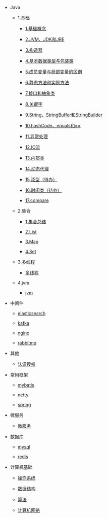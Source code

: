 * Java

    * 1.基础

        * [1.基础概念](./docs/Java/1.基础/1.基础概念.md)

        * [2.JVM、JDK和JRE](./docs/Java/1.基础/2.JVM、JDK和JRE.md)

        * [3.构造器](./docs/Java/1.基础/3.构造器.md)

        * [4.基本数据类型与包装类](./docs/Java/1.基础/4.基本数据类型与包装类.md)

        * [5.成员变量与局部变量的区别](./docs/Java/1.基础/5.成员变量与局部变量的区别.md)

        * [6.静态方法和实例方法](./docs/Java/1.基础/6.静态方法和实例方法.md)

        * [7.接口和抽象类](./docs/Java/1.基础/7.接口和抽象类.md)

        * [8.关键字](./docs/Java/1.基础/8.关键字.md)

        * [9.String、StringBuffer和StringBuilder](./docs/Java/1.基础/9.String、StringBuffer和StringBuilder.md)

        * [10.hashCode、equals和==](./docs/Java/1.基础/10.hashCode、equals和==.md)

        * [11.异常处理](./docs/Java/1.基础/11.异常处理.md)

        * [12.IO流](./docs/Java/1.基础/12.IO流.md)

        * [13.内部类](./docs/Java/1.基础/13.内部类.md)

        * [14.动态代理](./docs/Java/1.基础/14.动态代理.md)

        * [15.泛型（待办）](./docs/Java/1.基础/15.泛型（待办）.md)

        * [16.时间类（待办）](./docs/Java/1.基础/16.时间类（待办）.md)

        * [17.compare](./docs/Java/1.基础/17.compare.md)

    * 2.集合

        * [1.集合总结](./docs/Java/2.集合/1.集合总结.md)

        * [2.List](./docs/Java/2.集合/2.List.md)

        * [3.Map](./docs/Java/2.集合/3.Map.md)

        * [4.Set](./docs/Java/2.集合/4.Set.md)

    * 3.多线程

        * [多线程](./docs/Java/3.多线程/多线程.md)

    * 4.jvm

        * [jvm](./docs/Java/4.jvm/jvm.md)

* 中间件

    * [elasticsearch](./docs/中间件/elasticsearch.md)

    * [kafka](./docs/中间件/kafka.md)

    * [nginx](./docs/中间件/nginx.md)

    * [rabbitmq](./docs/中间件/rabbitmq.md)

* 其他

    * [认证授权](./docs/其他/认证授权.md)

* 常用框架

    * [mybatis](./docs/常用框架/mybatis.md)

    * [netty](./docs/常用框架/netty.md)

    * [spring](./docs/常用框架/spring.md)

* 微服务

    * [微服务](./docs/微服务/微服务.md)

* 数据库

    * [mysql](./docs/数据库/mysql.md)

    * [redis](./docs/数据库/redis.md)

* 计算机基础

    * [操作系统](./docs/计算机基础/操作系统.md)

    * [数据结构](./docs/计算机基础/数据结构.md)

    * [算法](./docs/计算机基础/算法.md)

    * [计算机网络](./docs/计算机基础/计算机网络.md)

